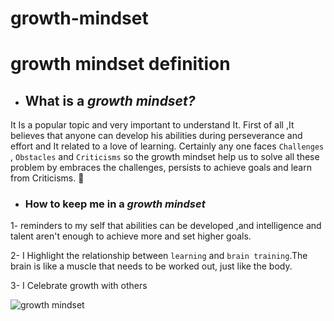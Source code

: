 # growth-mindset
# growth mindset definition
* ##  What is a *growth mindset?*
It Is a popular topic and very important to understand It. First of all ,It believes that anyone can develop his abilities during perseverance and effort and It related to  a love of learning. Certainly any one  faces `Challenges` , `Obstacles` and `Criticisms` so the growth mindset help us to solve all these problem by  embraces the challenges, persists to achieve goals and learn from Criticisms. :muscle:


* ### How to keep me in a *growth mindset*
1- reminders to my self that abilities can be developed ,and intelligence and talent aren't enough  to achieve more and set higher goals.

2- I Highlight the relationship between `learning` and `brain training`.The brain is like a muscle that needs to be worked out, just like the body.

3- I Celebrate growth with others 


![growth mindset](https://s3-us-west-1.amazonaws.com/ltk12assets/resources/images/growth_vs_fixed_mindset.png)
